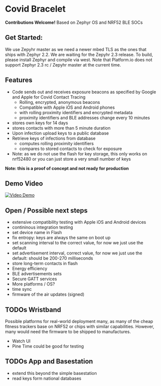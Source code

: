 # Covid Bracelet

**Contributions Welcome!** Based on Zephyr OS and NRF52 BLE SOCs

## Get Started: 
We use Zepyhr master as we need a newer mbed TLS as the ones that ships with Zephyr 2.2. We are waiting for the Zepyhr 2.3 release. To build, please install Zephyr and compile via west. Note that Platform.io does not support Zephyr 2.3 rc / Zepyhr master at the current time.

## Features
* Code sends out and receives exposure beacons as specified by Google and Apple for Covid Contact Tracing
  * Rolling, encrypted, anonymous beacons 
  * Compatible with Apple iOS and Android phones
  * with rolling proximity identifiers and encrypted metadata
  * proximity identifiers and BLE addresses change every 10 minutes
* stores own keys for 14 days
* stores contacts with more than 5 minute duration
* Upon infection upload keys to a public database
* Retrieve keys of infections from database
  * computes rolling proximity identifiers 
  * compares to stored contacts to check for exposure 
* Note: as we do not use the flash for key storage, this only works on nrf52480 or you can just store a very small number of keys

**Note: this is a proof of concept and not ready for production**

## Demo Video

[![Video Demo](https://img.youtube.com/vi/tYGsFJC3LtE/0.jpg)](https://youtu.be/tYGsFJC3LtE)

## Open / Possible next steps
* extensive compatibility testing with Apple iOS and Android devices
* contininous integration testing
* set device name in Flash
* fix entropy: keys are always the same on boot up
* set scanning interval to the correct value, for now we just use the default
* set advertisement interval, correct value, for now we just use the default: should be 200-270 milliseconds
* store long-term contacts in flash
* Energy efficiency
* BLE advertisements sets
* Secure GATT services
* More platforms / OS?
* time sync
* firmware of the air updates (signed)

## TODOs Wristband
Possible platforms for real-world deployment many, as many of the cheap fitness trackers base on NRF52 or chips with similar capabilities.
However, many would need the firmware to be shipped to manufactures.
* Watch UI
* Pine Time could be good for testing

## TODOs App and Basestation
* extend this beyond the simple basestation
* read keys form national databases
